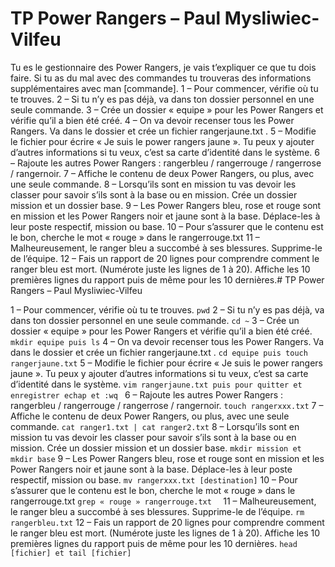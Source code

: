# TP Power Rangers – Paul Mysliwiec-Vilfeu

Tu es le gestionnaire des Power Rangers, je vais t’expliquer ce que tu dois faire. Si tu as du mal avec des commandes tu trouveras des informations supplémentaires avec man [commande].
1 – Pour commencer, vérifie où tu te trouves.
2 – Si tu n’y es pas déjà, va dans ton dossier personnel en une seule commande.
3 – Crée un dossier « equipe » pour les Power Rangers et vérifie qu’il a bien été créé.
4 – On va devoir recenser tous les Power Rangers. Va dans le dossier et crée un fichier rangerjaune.txt  .
5 – Modifie le fichier pour écrire « Je suis le power rangers jaune ». Tu peux y ajouter d’autres informations si tu veux, c’est sa carte d’identité dans le système.
6 – Rajoute les autres Power Rangers : rangerbleu / rangerrouge / rangerrose / rangernoir.
7 – Affiche le contenu de deux Power Rangers, ou plus, avec une seule commande.
8 – Lorsqu’ils sont en mission tu vas devoir les classer pour savoir s’ils sont à la base ou en mission. Crée un dossier mission et un dossier base.
9 – Les Power Rangers bleu, rose et rouge sont en mission et les Power Rangers noir et jaune sont à la base. Déplace-les à leur poste respectif, mission ou base.
10 – Pour s’assurer que le contenu est le bon, cherche le mot « rouge » dans le rangerrouge.txt
11 – Malheureusement, le ranger bleu a succombé à ses blessures. Supprime-le de l’équipe.
12 – Fais un rapport de 20 lignes pour comprendre comment le ranger bleu est mort. (Numérote juste les lignes de 1 à 20). Affiche les 10 premières lignes du rapport puis de même pour les 10 dernières.# TP Power Rangers – Paul Mysliwiec-Vilfeu


1 – Pour commencer, vérifie où tu te trouves. 
`pwd`
2 – Si tu n’y es pas déjà, va dans ton dossier personnel en une seule commande. 
`cd ~`
3 – Crée un dossier « equipe » pour les Power Rangers et vérifie qu’il a bien été créé.
`mkdir equipe puis ls`
4 – On va devoir recenser tous les Power Rangers. Va dans le dossier et crée un fichier rangerjaune.txt  . 
`cd equipe puis touch rangerjaune.txt`
5 – Modifie le fichier pour écrire « Je suis le power rangers jaune ». Tu peux y ajouter d’autres informations si tu veux, c’est sa carte d’identité dans le système.
`vim rangerjaune.txt puis pour quitter et enregistrer echap et :wq `
6 – Rajoute les autres Power Rangers : rangerbleu / rangerrouge / rangerrose / rangernoir.
`touch rangerxxx.txt`
7 – Affiche le contenu de deux Power Rangers, ou plus, avec une seule commande.
`cat ranger1.txt | cat ranger2.txt`
8 – Lorsqu’ils sont en mission tu vas devoir les classer pour savoir s’ils sont à la base ou en mission. Crée un dossier mission et un dossier base.
`mkdir mission et mkdir base`
9 – Les Power Rangers bleu, rose et rouge sont en mission et les Power Rangers noir et jaune sont à la base. Déplace-les à leur poste respectif, mission ou base.
`mv rangerxxx.txt [destination]`
10 – Pour s’assurer que le contenu est le bon, cherche le mot « rouge » dans le rangerrouge.txt
`grep « rouge » rangerrouge.txt  `
11 – Malheureusement, le ranger bleu a succombé à ses blessures. Supprime-le de l’équipe.
`rm rangerbleu.txt`
12 – Fais un rapport de 20 lignes pour comprendre comment le ranger bleu est mort. (Numérote juste les lignes de 1 à 20). Affiche les 10 premières lignes du rapport puis de même pour les 10 dernières.
`head [fichier] et tail [fichier]`
